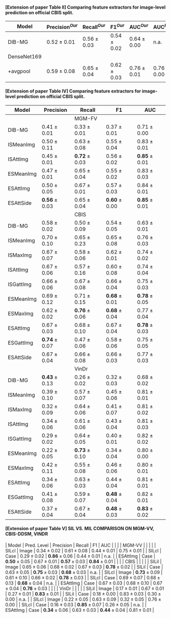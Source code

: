 #### [Extension of paper Table II] Comparing feature extractors for image-level prediction on official CBIS split. 
| Model      | $\text{Precision}^{Our}$   | $\text{Recall}^{Our}$  | $\text{F1}^{Our}$       | $\text{AUC}^{Our}$        | $\text{AUC}^{Paper}$ |
| ---------- | -------------------        | -------                | ---------               | ---------                 | -----------          |
| DIB-MG | $0.52 \pm 0.01$ | $0.56 \pm 0.03$ |$0.54 \pm 0.02$ | $0.64 \pm 0.00$ | n.a. |
| DenseNet169 | | | | | |
| +avgpool | $0.59 \pm 0.08$ | $0.65 \pm 0.04$ | $0.62 \pm 0.03$ |$0.76 \pm 0.01$| $0.76 \pm 0.00$|


#### [Extension of paper Table IV] Comparing feature extractors for image-level prediction on official CBIS split. 
| Model     | Precision                | Recall                   | F1                       | AUC                      |
| --------- | -------------------      | -------                  | ---------                | ---------                | 
|           |                          | MGM-FV                   |                          |                          |   
| DIB-MG    | $0.41 \pm 0.01$          | $0.33 \pm 0.01$          | $0.37 \pm 0.01$          | $0.71 \pm 0.00$          |
| ISMeanImg | $0.50 \pm 0.11$          | $0.63 \pm 0.08$          | $0.55 \pm 0.04$          | $0.83 \pm 0.01$          |
| ISAttImg  | $0.45 \pm 0.01$          | $\textbf{0.72} \pm 0.03$ | $0.56 \pm 0.02$          | $\textbf{0.85} \pm 0.01$ |
| ESMeanImg | $0.47 \pm 0.01$          | $0.65 \pm 0.04$          | $0.55 \pm 0.02$          | $0.83 \pm 0.03$          |
| ESAttImg  | $0.50 \pm 0.05$          | $0.67 \pm 0.01$          | $0.57 \pm 0.03$          | $0.84 \pm 0.01$          |
| ESAttSide | $\textbf{0.56} \pm 0.03$ | $0.65 \pm 0.04$          | $\textbf{0.60} \pm 0.00$ | $\textbf{0.85} \pm 0.01$ |
|           |                          | CBIS                     |                          |                          |   
| DIB-MG    | $0.58 \pm 0.02$          | $0.50 \pm 0.09$          | $0.54 \pm 0.05$          | $0.63 \pm 0.01$          |
| ISMeanImg | $0.70 \pm 0.10$          | $0.65 \pm 0.23$          | $0.65 \pm 0.08$          | $0.76 \pm 0.03$          |
| ISMaxImg  | $0.67 \pm 0.07$          | $0.58 \pm 0.06$          | $0.62 \pm 0.01$          | $0.74 \pm 0.02$          |
| ISAttImg  | $0.67 \pm 0.06$          | $0.57 \pm 0.16$          | $0.60 \pm 0.08$          | $0.74 \pm 0.04$          |
| ISGattImg | $0.66 \pm 0.06$          | $0.67 \pm 0.08$          | $0.66 \pm 0.04$          | $0.75 \pm 0.03$          |
| ESMeanImg | $0.69 \pm 0.12$          | $0.71 \pm 0.15$          | $\textbf{0.68} \pm 0.01$ | $\textbf{0.78} \pm 0.05$ |
| ESMaxImg  | $0.62 \pm 0.02$          | $\textbf{0.76} \pm 0.06$ | $\textbf{0.68} \pm 0.04$ | $0.77 \pm 0.04$          |
| ESAttImg  | $0.67 \pm 0.03$          | $0.68 \pm 0.10$          | $0.67 \pm 0.04$          | $\textbf{0.78} \pm 0.03$ |
| ESGattImg | $\textbf{0.74} \pm 0.07$ | $0.47 \pm 0.06$          | $0.58 \pm 0.06$          | $0.75 \pm 0.05$          |
| ESAttSide | $0.67 \pm 0.04$          | $0.66 \pm 0.08$          | $0.66 \pm 0.03$          | $0.77 \pm 0.03$          |
|           |                          | VinDr                    |                          |                          |   
| DIB-MG    | $\textbf{0.43} \pm 0.13$ | $0.26 \pm 0.02$          | $0.32 \pm 0.03$          | $0.68 \pm 0.02$          | 
| ISMeanImg | $0.39 \pm 0.10$          | $0.57 \pm 0.07$          | $0.45 \pm 0.06$          | $0.81 \pm 0.01$          |
| ISMaxImg  | $0.32 \pm 0.09$          | $0.64 \pm 0.06$          | $0.41 \pm 0.07$          | $0.81 \pm 0.02$          |
| ISAttImg  | $0.34 \pm 0.06$          | $0.61 \pm 0.06$          | $0.43 \pm 0.04$          | $0.81 \pm 0.03$          |
| ISGattImg | $0.29 \pm 0.02$          | $0.64 \pm 0.05$          | $0.40 \pm 0.01$          | $0.82 \pm 0.02$          |
| ESMeanImg | $0.22 \pm 0.05$          | $\textbf{0.73} \pm 0.10$ | $0.34 \pm 0.04$          | $0.80 \pm 0.00$          |
| ESMaxImg  | $0.42 \pm 0.11$          | $0.55 \pm 0.08$          | $0.46 \pm 0.06$          | $0.80 \pm 0.01$          |
| ESAttImg  | $0.34 \pm 0.06$          | $0.63 \pm 0.03$          | $0.44 \pm 0.04$          | $0.81 \pm 0.01$          |
| ESGattImg | $0.41 \pm 0.08$          | $0.59 \pm 0.07$          | $\textbf{0.48} \pm 0.04$ | $0.82 \pm 0.01$          |
| ESAttSide | $0.37 \pm 0.04$          | $0.67 \pm 0.04$          | $\textbf{0.48} \pm 0.03$ | $\textbf{0.83} \pm 0.02$ |

#### [Extension of paper Table V] SIL VS. MIL COMPARISON ON MGM-VV, CBIS-DDSM, VINDR
|  Model   | Pred. Level | Precision                | Recall                   | F1                       | AUC                      |
|          |             | MGM-VV                   |                          |                          |                          |
| SILcl    | Image       | $0.34 \pm 0.02$          | $0.61 \pm 0.08$          | $0.44 \pm 0.01$          | $0.75 \pm 0.01$          |
| SILcl    | Case        | $0.29 \pm 0.02$          | $\textbf{0.86} \pm 0.06$ | $0.44 \pm 0.01$          | n.a.                     |
| ESAttImg | Case        | $\textbf{0.50} \pm 0.05$ | $0.67 \pm 0.01$          | $\textbf{0.57} \pm 0.03$ | $\textbf{0.84} \pm 0.01$ |
|          |             | CBIS                     |                          |                          |                          |
| SILil    | Image       | $0.65 \pm 0.06$          | $0.68 \pm 0.02$          | $0.67 \pm 0.03$          | $\textbf{0.78} \pm 0.02$ |
| SILil    | Case        | $0.63 \pm 0.05$          | $\textbf{0.75} \pm 0.03$ | $\textbf{0.68} \pm 0.03$ | n.a.                     |
| SILcl    | Image       | $\textbf{0.73} \pm 0.09$ | $0.61 \pm 0.10$          | $0.66 \pm 0.02$          | $\textbf{0.78} \pm 0.03$ |
| SILcl    | Case        | $0.69 \pm 0.07$          | $0.68 \pm 0.13$          | $\textbf{0.68} \pm 0.04$ | n.a.                     |
| ESAttImg | Case        | $0.67 \pm 0.03$          | $0.68 \pm 0.10$          | $0.67 \pm 0.04$          | $\textbf{0.78} \pm 0.03$ |
|          |             | VinDr                    |                          |                          |                          | 
| SILil    | Image       | $0.17 \pm 0.01$          | $0.67 \pm 0.01$          | $0.27 \pm 0.01$          | $\textbf{0.83} \pm 0.01$ |
| SILil    | Case        | $0.18 \pm 0.00$          | $0.83 \pm 0.03$          | $0.30 \pm 0.00$          | n.a.                     |
| SILcl    | Image       | $0.22 \pm 0.05$          | $0.63 \pm 0.09$          | $0.32 \pm 0.05$          | $0.76 \pm 0.00$          |
| SILcl    | Case        | $0.16 \pm 0.03$          | $\textbf{0.85} \pm 0.07$ | $0.26 \pm 0.05$          | n.a.                     |
| ESAttImg | Case        | $\textbf{0.34} \pm 0.06$ | $0.63 \pm 0.03$          | $\textbf{0.44} \pm 0.04$ | $0.81 \pm 0.01$          |

